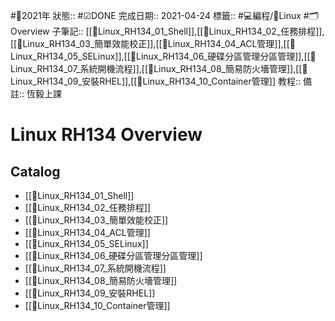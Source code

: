 #📆2021年 
狀態:: #☑DONE 
完成日期:: 2021-04-24
標籤:: #💻編程/🐧Linux  #🗂Overview 
子筆記:: [[🐧Linux_RH134_01_Shell]],[[🐧Linux_RH134_02_任務排程]],[[🐧Linux_RH134_03_簡單效能校正]],[[🐧Linux_RH134_04_ACL管理]],[[🐧Linux_RH134_05_SELinux]],[[🐧Linux_RH134_06_硬碟分區管理分區管理]],[[🐧Linux_RH134_07_系統開機流程]],[[🐧Linux_RH134_08_簡易防火墻管理]],[[🐧Linux_RH134_09_安裝RHEL]],[[🐧Linux_RH134_10_Container管理]]
教程:: 
備註:: 恆毅上課

# Linux RH134 Overview
## Catalog
- [[🐧Linux_RH134_01_Shell]]
- [[🐧Linux_RH134_02_任務排程]]
- [[🐧Linux_RH134_03_簡單效能校正]]
- [[🐧Linux_RH134_04_ACL管理]]
- [[🐧Linux_RH134_05_SELinux]]
- [[🐧Linux_RH134_06_硬碟分區管理分區管理]]
- [[🐧Linux_RH134_07_系統開機流程]]
- [[🐧Linux_RH134_08_簡易防火墻管理]]
- [[🐧Linux_RH134_09_安裝RHEL]]
- [[🐧Linux_RH134_10_Container管理]]